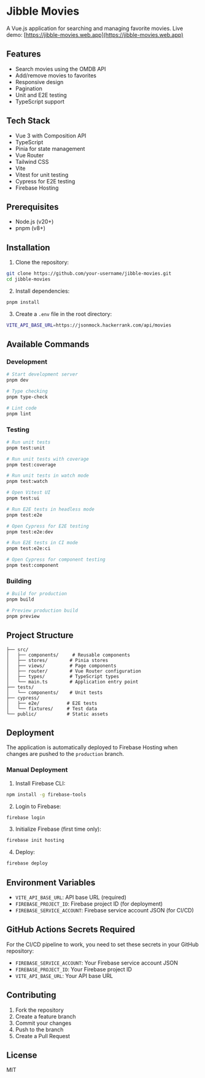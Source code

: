 # Jibble Movies

A Vue.js application for searching and managing favorite movies. Live demo: [https://jibble-movies.web.app](https://jibble-movies.web.app)

## Features

- Search movies using the OMDB API
- Add/remove movies to favorites
- Responsive design
- Pagination
- Unit and E2E testing
- TypeScript support

## Tech Stack

- Vue 3 with Composition API
- TypeScript
- Pinia for state management
- Vue Router
- Tailwind CSS
- Vite
- Vitest for unit testing
- Cypress for E2E testing
- Firebase Hosting

## Prerequisites

- Node.js (v20+)
- pnpm (v8+)

## Installation

1. Clone the repository:
```bash
git clone https://github.com/your-username/jibble-movies.git
cd jibble-movies
```

2. Install dependencies:
```bash
pnpm install
```

3. Create a `.env` file in the root directory:
```bash
VITE_API_BASE_URL=https://jsonmock.hackerrank.com/api/movies
```

## Available Commands

### Development
```bash
# Start development server
pnpm dev

# Type checking
pnpm type-check

# Lint code
pnpm lint
```

### Testing
```bash
# Run unit tests
pnpm test:unit

# Run unit tests with coverage
pnpm test:coverage

# Run unit tests in watch mode
pnpm test:watch

# Open Vitest UI
pnpm test:ui

# Run E2E tests in headless mode
pnpm test:e2e

# Open Cypress for E2E testing
pnpm test:e2e:dev

# Run E2E tests in CI mode
pnpm test:e2e:ci

# Open Cypress for component testing
pnpm test:component
```

### Building
```bash
# Build for production
pnpm build

# Preview production build
pnpm preview
```

## Project Structure
```
├── src/
│   ├── components/     # Reusable components
│   ├── stores/        # Pinia stores
│   ├── views/         # Page components
│   ├── router/        # Vue Router configuration
│   ├── types/         # TypeScript types
│   └── main.ts        # Application entry point
├── tests/
│   └── components/    # Unit tests
├── cypress/
│   ├── e2e/          # E2E tests
│   └── fixtures/     # Test data
└── public/           # Static assets
```

## Deployment

The application is automatically deployed to Firebase Hosting when changes are pushed to the `production` branch.

### Manual Deployment

1. Install Firebase CLI:
```bash
npm install -g firebase-tools
```

2. Login to Firebase:
```bash
firebase login
```

3. Initialize Firebase (first time only):
```bash
firebase init hosting
```

4. Deploy:
```bash
firebase deploy
```

## Environment Variables

- `VITE_API_BASE_URL`: API base URL (required)
- `FIREBASE_PROJECT_ID`: Firebase project ID (for deployment)
- `FIREBASE_SERVICE_ACCOUNT`: Firebase service account JSON (for CI/CD)

## GitHub Actions Secrets Required

For the CI/CD pipeline to work, you need to set these secrets in your GitHub repository:

- `FIREBASE_SERVICE_ACCOUNT`: Your Firebase service account JSON
- `FIREBASE_PROJECT_ID`: Your Firebase project ID
- `VITE_API_BASE_URL`: Your API base URL

## Contributing

1. Fork the repository
2. Create a feature branch
3. Commit your changes
4. Push to the branch
5. Create a Pull Request

## License

MIT
